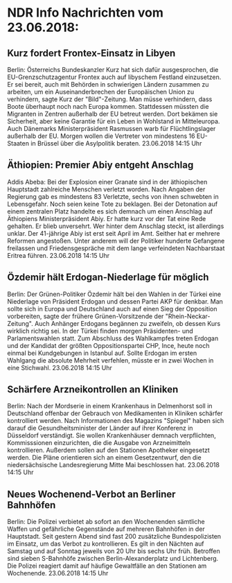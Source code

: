 # NDR Info Nachrichten vom 23.06.2018:


## Kurz fordert Frontex-Einsatz in Libyen
Berlin: Österreichs Bundeskanzler Kurz hat sich dafür ausgesprochen, die EU-Grenzschutzagentur Frontex auch auf libyschem Festland einzusetzen. Er sei bereit, auch mit Behörden in schwierigen Ländern zusammen zu arbeiten, um ein Auseinanderbrechen der Europäischen Union zu verhindern, sagte Kurz der "Bild"-Zeitung. Man müsse verhindern, dass Boote überhaupt noch nach Europa kommen. Stattdessen müssten die Migranten in Zentren außerhalb der EU betreut werden. Dort bekämen sie Sicherheit, aber keine Garantie für ein Leben in Wohlstand in Mitteleuropa. Auch Dänemarks Ministerpräsident Rasmussen warb für Flüchtlingslager außerhalb der EU. Morgen wollen die Vertreter von mindestens 16 EU-Staaten in Brüssel über die Asylpolitik beraten. 23.06.2018 14:15 Uhr 

## Äthiopien: Premier Abiy entgeht Anschlag
Addis Abeba: Bei der Explosion einer Granate sind in der äthiopischen Hauptstadt zahlreiche Menschen verletzt worden. Nach Angaben der Regierung gab es mindestens 83 Verletzte, sechs von ihnen schwebten in Lebensgefahr. Noch seien keine Tote zu beklagen. Bei der Detonation auf einem zentralen Platz handelte es sich demnach um einen Anschlag auf Äthiopiens Ministerpräsident Abiy. Er hatte kurz vor der Tat eine Rede gehalten. Er blieb unversehrt. Wer hinter dem Anschlag steckt, ist allerdings unklar. Der 41-jährige Abiy ist erst seit April im Amt. Seither hat er mehrere Reformen angestoßen. Unter anderem will der Politiker hunderte Gefangene freilassen und Friedensgespräche mit dem lange verfeindeten Nachbarstaat Eritrea führen. 23.06.2018 14:15 Uhr 

## Özdemir hält Erdogan-Niederlage für möglich
Berlin: Der Grünen-Politiker Özdemir hält bei den Wahlen in der Türkei eine Niederlage von Präsident Erdogan und dessen Partei AKP für denkbar. Man sollte sich in Europa und Deutschland auch auf einen Sieg der Opposition vorbereiten, sagte der frühere Grünen-Vorsitzende der "Rhein-Neckar-Zeitung". Auch Anhänger Erdogans begännen zu zweifeln, ob dessen Kurs wirklich richtig sei. In der Türkei finden morgen Präsidenten- und Parlamentswahlen statt. Zum AbschIuss des Wahlkampfes treten Erdogan und der Kandidat der größten Oppositionspartei CHP, Ince, heute noch einmal bei Kundgebungen in Istanbul auf. Sollte Erdogan im ersten Wahlgang die absolute Mehrheit verfehlen, müsste er in zwei Wochen in eine Stichwahl. 23.06.2018 14:15 Uhr 

## Schärfere Arzneikontrollen an Kliniken
Berlin: Nach der Mordserie in einem Krankenhaus in Delmenhorst soll in Deutschland offenbar der Gebrauch von Medikamenten in Kliniken schärfer kontrolliert werden. Nach Informationen des Magazins "Spiegel" haben sich darauf die Gesundheitsminister der Länder auf ihrer Konferenz in Düsseldorf verständigt. Sie wollen Krankenhäuser demnach verpflichten, Kommisssionen einzurichten, die die Ausgabe von Arzneimitteln kontrollieren. Außerdem sollen auf den Stationen Apotheker eingesetzt werden. Die Pläne orientieren sich an einem Gesetzentwurf, den die niedersächsische Landesregierung Mitte Mai beschlossen hat. 23.06.2018 14:15 Uhr 

## Neues Wochenend-Verbot an Berliner Bahnhöfen
Berlin: Die Polizei verbietet ab sofort an den Wochenenden sämtliche Waffen und gefährliche Gegenstände auf mehreren Bahnhöfen in der Hauptstadt. Seit gestern Abend sind fast 200 zusätzliche Bundespolizisten im Einsatz, um das Verbot zu kontrollieren. Es gilt in den Nächten auf Samstag und auf Sonntag jeweils von 20 Uhr bis sechs Uhr früh. Betroffen sind sieben S-Bahnhöfe zwischen Berlin-Alexanderplatz und Lichtenberg. Die Polizei reagiert damit auf häufige Gewaltfälle an den Stationen am Wochenende. 23.06.2018 14:15 Uhr 
